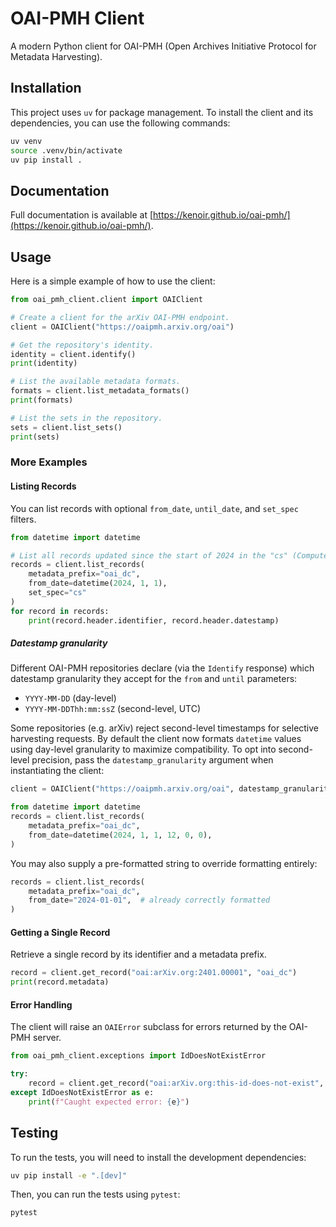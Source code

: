# OAI-PMH Client

A modern Python client for OAI-PMH (Open Archives Initiative Protocol for Metadata Harvesting).

## Installation

This project uses `uv` for package management. To install the client and its dependencies, you can use the following commands:

```bash
uv venv
source .venv/bin/activate
uv pip install .
```

## Documentation

Full documentation is available at [https://kenoir.github.io/oai-pmh/](https://kenoir.github.io/oai-pmh/).

## Usage

Here is a simple example of how to use the client:

```python
from oai_pmh_client.client import OAIClient

# Create a client for the arXiv OAI-PMH endpoint.
client = OAIClient("https://oaipmh.arxiv.org/oai")

# Get the repository's identity.
identity = client.identify()
print(identity)

# List the available metadata formats.
formats = client.list_metadata_formats()
print(formats)

# List the sets in the repository.
sets = client.list_sets()
print(sets)
```

### More Examples

#### Listing Records

You can list records with optional `from_date`, `until_date`, and `set_spec` filters.

```python
from datetime import datetime

# List all records updated since the start of 2024 in the "cs" (Computer Science) set
records = client.list_records(
    metadata_prefix="oai_dc",
    from_date=datetime(2024, 1, 1),
    set_spec="cs"
)
for record in records:
    print(record.header.identifier, record.header.datestamp)
```

##### Datestamp granularity

Different OAI-PMH repositories declare (via the `Identify` response) which datestamp granularity they accept for the `from` and `until` parameters:

* `YYYY-MM-DD` (day-level)
* `YYYY-MM-DDThh:mm:ssZ` (second-level, UTC)

Some repositories (e.g. arXiv) reject second-level timestamps for selective harvesting requests. By default the client now formats `datetime` values using day-level granularity to maximize compatibility. To opt into second-level precision, pass the `datestamp_granularity` argument when instantiating the client:

```python
client = OAIClient("https://oaipmh.arxiv.org/oai", datestamp_granularity="YYYY-MM-DDThh:mm:ssZ")

from datetime import datetime
records = client.list_records(
    metadata_prefix="oai_dc",
    from_date=datetime(2024, 1, 1, 12, 0, 0),
)
```

You may also supply a pre-formatted string to override formatting entirely:

```python
records = client.list_records(
    metadata_prefix="oai_dc",
    from_date="2024-01-01",  # already correctly formatted
)
```

#### Getting a Single Record

Retrieve a single record by its identifier and a metadata prefix.

```python
record = client.get_record("oai:arXiv.org:2401.00001", "oai_dc")
print(record.metadata)
```

#### Error Handling

The client will raise an `OAIError` subclass for errors returned by the OAI-PMH server.

```python
from oai_pmh_client.exceptions import IdDoesNotExistError

try:
    record = client.get_record("oai:arXiv.org:this-id-does-not-exist", "oai_dc")
except IdDoesNotExistError as e:
    print(f"Caught expected error: {e}")
```

## Testing

To run the tests, you will need to install the development dependencies:

```bash
uv pip install -e ".[dev]"
```

Then, you can run the tests using `pytest`:

```bash
pytest
```
